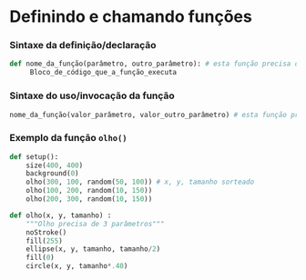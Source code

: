 # Definindo e chamando funções

### Sintaxe da definição/declaração
```python
def nome_da_função(parâmetro, outro_parâmetro): # esta função precisa de dois parâmetros/argumentos
     Bloco_de_código_que_a_função_executa
```

### Sintaxe do uso/invocação da função
```python
nome_da_função(valor_parâmetro, valor_outro_parâmetro) # esta função precisa de dois parâmetros/argumentos

```

### Exemplo da função `olho()`

```python
def setup():
    size(400, 400)
    background(0)
    olho(300, 100, random(50, 100)) # x, y, tamanho sorteado
    olho(100, 200, random(10, 150)) 
    olho(200, 300, random(10, 150))

def olho(x, y, tamanho) :
    """Olho precisa de 3 parâmetros"""
    noStroke()
    fill(255)
    ellipse(x, y, tamanho, tamanho/2)
    fill(0)
    circle(x, y, tamanho*.40)
```
